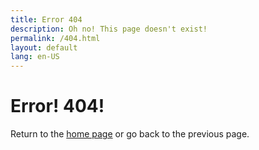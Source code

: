 ```yaml
---
title: Error 404
description: Oh no! This page doesn't exist!
permalink: /404.html
layout: default
lang: en-US
---
```


# Error! 404!

Return to the [home page](/) or <span class="a" onclick="window.history.back()">go back</span> to the previous page.
